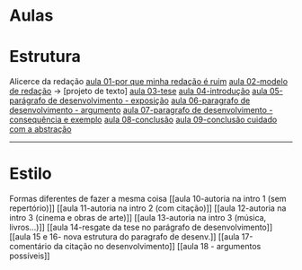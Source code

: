 # Aulas 
# Estrutura
Alicerce da redação 
[aula 01-por que minha redação é ruim](1)
[aula 02-modelo de redação](2) -> [projeto de texto]
[aula 03-tese](3)
[aula 04-introdução](4)
[aula 05-parágrafo de desenvolvimento - exposição](5)
[aula 06-paragrafo de desenvolvimento - argumento](6)
[aula 07-paragrafo de desenvolvimento - consequência e exemplo](7)
[aula 08-conclusão](8)
[aula 09-conclusão cuidado com a abstração](9)

----

# Estilo 
Formas diferentes de fazer a mesma coisa 
[[aula 10-autoria na intro 1 (sem repertório)]]
[[aula 11-autoria na intro 2 (com citação)]]
[[aula 12-autoria na intro 3 (cinema e obras de arte)]]
[[aula 13-autoria na intro 3 (música, livros...)]]
[[aula 14-resgate da tese no parágrafo de desenvolvimento]]
[[aula 15 e 16- nova estrutura do paragrafo de desenv.]]
[[aula 17-comentário da citação no desenvolvimento]]
[[aula 18 - argumentos possíveis]]
